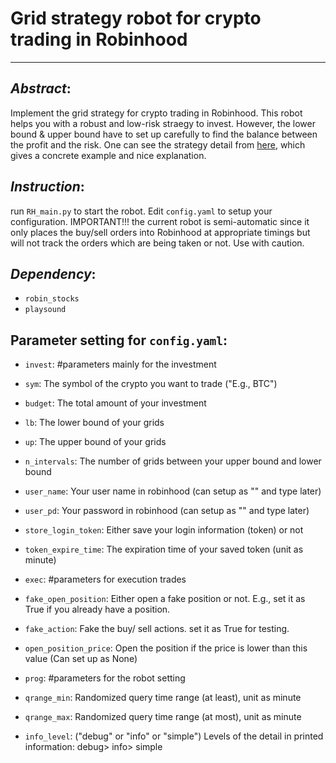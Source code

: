 # Grid strategy robot for crypto trading in Robinhood
---
## *Abstract*: 
Implement the grid strategy for crypto trading in Robinhood. This robot helps you with a robust and low-risk straegy to invest. However, the lower bound & upper bound have to set up carefully to find the balance between the profit and the risk. One can see the strategy detail from [here](https://www.valutrades.com/en/blog/how-to-trade-currency-using-a-grid-strategy), which gives a concrete example and nice explanation.

## *Instruction*: 
run `RH_main.py` to start the robot. Edit `config.yaml` to setup your configuration. IMPORTANT!!! the current robot is semi-automatic since it only places the buy/sell orders into Robinhood at appropriate timings but will not track the orders which are being taken or not. Use with caution.

## *Dependency*:
- `robin_stocks`
- `playsound`

## Parameter setting for `config.yaml`:

- `invest`: #parameters mainly for the investment

- `sym`: The symbol of the crypto you want to trade ("E.g., BTC")

- `budget`: The total amount of your investment

- `lb`: The lower bound of your grids

- `up`: The upper bound of your grids

- `n_intervals`: The number of grids between your upper bound and lower bound

- `user_name`: Your user name in robinhood (can setup as "" and type later)

- `user_pd`: Your password in robinhood (can setup as "" and type later)

- `store_login_token`: Either save your login information (token) or not

- `token_expire_time`: The expiration time of your saved token (unit as minute)

- `exec`: #parameters for execution trades

- `fake_open_position`: Either open a fake position or not. E.g., set it as True if you already have a position.

- `fake_action`: Fake the buy/ sell actions. set it as True for testing.

- `open_position_price`: Open the position if the price is lower than this value (Can set up as None)

- `prog`: #parameters for the robot setting

- `qrange_min`: Randomized query time range (at least), unit as minute

- `qrange_max`: Randomized query time range (at most), unit as minute

- `info_level`: ("debug" or "info" or "simple") Levels of the detail in printed information: debug> info> simple
